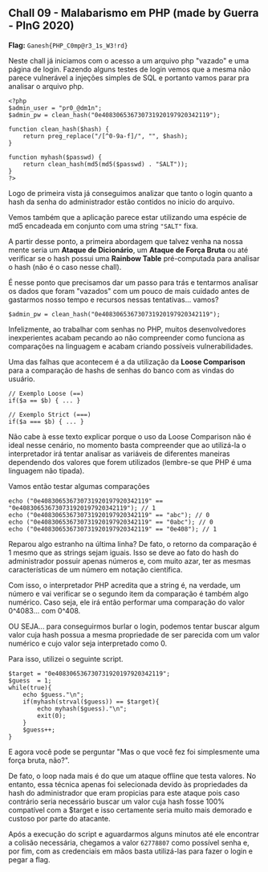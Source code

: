 ## Chall 09 - Malabarismo em PHP (made by Guerra - PInG 2020)

**Flag:** `Ganesh{PHP_C0mp@r3_1s_W3!rd}`

Neste chall já iniciamos com o acesso a um arquivo php "vazado" e uma página de login. Fazendo alguns testes de login vemos que a mesma não parece vulnerável a injeções simples de SQL e portanto vamos parar pra analisar o arquivo php.

```:::php
<?php
$admin_user = "pr0_@dm1n";
$admin_pw = clean_hash("0e408306536730731920197920342119");

function clean_hash($hash) {
    return preg_replace("/[^0-9a-f]/", "", $hash);
}

function myhash($passwd) {
    return clean_hash(md5(md5($passwd) . "SALT"));
}
?>
```

Logo de primeira vista já conseguimos analizar que tanto o login quanto a hash da senha do administrador estão contidos no inicio do arquivo.

Vemos também que a aplicação parece estar utilizando uma espécie de md5 encadeada em conjunto com uma string `"SALT"` fixa.

A partir desse ponto, a primeira abordagem que talvez venha na nossa mente seria um **Ataque de Dicionário**, um **Ataque de Força Bruta** ou até verificar se o hash possui uma **Rainbow Table** pré-computada para analisar o hash (não é o caso nesse chall).

É nesse ponto que precisamos dar um passo para trás e tentarmos analisar os dados que foram "vazados" com um pouco de mais cuidado antes de gastarmos nosso tempo e recursos nessas tentativas... vamos?

```:::php
$admin_pw = clean_hash("0e408306536730731920197920342119");
```

Infelizmente, ao trabalhar com senhas no PHP, muitos desenvolvedores inexperientes acabam pecando ao não compreender como funciona as comparações na linguagem e acabam criando possíveis vulnerabilidades.

Uma das falhas que acontecem é a da utilização da **Loose Comparison** para a comparação de hashs de senhas do banco com as vindas do usuário.

```:::php
// Exemplo Loose (==)
if($a == $b) { ... }

// Exemplo Strict (===)
if($a === $b) { ... }
```

Não cabe à esse texto explicar porque o uso da Loose Comparison não é ideal nesse cenário, no momento basta compreender que ao utilizá-la o interpretador irá tentar analisar as variáveis de diferentes maneiras dependendo dos valores que forem utilizados (lembre-se que PHP é uma linguagem não tipada).

Vamos então testar algumas comparações

```:::php
echo ("0e408306536730731920197920342119" == "0e408306536730731920197920342119"); // 1
echo ("0e408306536730731920197920342119" == "abc"); // 0
echo ("0e408306536730731920197920342119" == "0abc"); // 0
echo ("0e408306536730731920197920342119" == "0e408"); // 1
```

Reparou algo estranho na última linha? De fato, o retorno da comparação é 1 mesmo que as strings sejam iguais. Isso se deve ao fato do hash do administrador possuir apenas números e, com muito azar, ter as mesmas características de um número em notação científica. 

Com isso, o interpretador PHP acredita que a string é, na verdade, um número e vai verificar se o segundo item da comparação é também algo numérico. Caso seja, ele irá então performar uma comparação do valor 0^4083... com 0^408.

OU SEJA... para conseguirmos burlar o login, podemos tentar buscar algum valor cuja hash possua a mesma propriedade de ser parecida com um valor numérico e cujo valor seja interpretado como 0.

Para isso, utilizei o seguinte script.

```:::php
$target = "0e408306536730731920197920342119";
$guess  = 1;   
while(true){
    echo $guess."\n";
    if(myhash(strval($guess)) == $target){
        echo myhash($guess)."\n";
        exit(0);
    }
    $guess++;
}
```

E agora você pode se perguntar "Mas o que você fez foi simplesmente uma força bruta, não?". 

De fato, o loop nada mais é do que um ataque offline que testa valores. No entanto, essa técnica apenas foi selecionada devido às propriedades da hash do administrador que eram propicias para este ataque pois caso contrário seria necessário buscar um valor cuja hash fosse 100% compatível com a $target e isso certamente seria muito mais demorado e custoso por parte do atacante.

Após a execução do script e aguardarmos alguns minutos até ele encontrar a colisão necessária, chegamos a valor `62778807` como possível senha e, por fim, com as credenciais em mãos basta utilizá-las para fazer o login e pegar a flag.